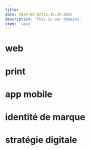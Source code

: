 ```yaml
---	
title: 
date: 2020-03-02T22:45:39.085Z	
description: 'This is our domains'
item: 'case'
---	
```


# web
# print
# app mobile
# identité de marque
# stratégie digitale